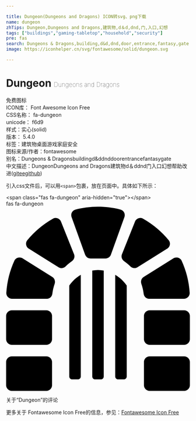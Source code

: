 ```yaml
---

title: Dungeon(Dungeons and Dragons) ICON转svg、png下载
name: dungeon
zhTips: Dungeon,Dungeons and Dragons,建筑物,d＆d,dnd,门,入口,幻想
tags: ["buildings","gaming-tabletop","household","security"]
pre: fas
search: Dungeons & Dragons,building,d&d,dnd,door,entrance,fantasy,gate
image: https://iconhelper.cn/svg/fontawesome/solid/dungeon.svg

---
```


# Dungeon  <small style="font-size: 60%;font-weight: 100">Dungeons and Dragons</small>


<div class="detail-page">
<p>
<span><span class="badge-success badge">免费图标</span> </span>
<br/>
<span>
ICON库：
<span class="badge-secondary badge">Font Awesome Icon Free</span> 
</span>
<br/>
<span>
CSS名称：
<span class="badge-secondary badge">fa-dungeon</span> 
</span>
<br/>
<span>
unicode：
<span class="badge-secondary badge">f6d9</span> 
<copy-btn content='f6d9' btn-title=""></copy-btn>
<copy-btn :content='String.fromCodePoint(parseInt("f6d9", 16))' btn-title="复制U"></copy-btn>
</span><br/><span>样式：<span class="badge-light badge">实心(solid)</span></span>
<br/>
<span>
版本：
<span class="badge-secondary badge">5.4.0</span> 
</span><br/><span>标签：<span class="badge-light badge"><router-link to="/tags/buildings.html">建筑物</router-link></span><span class="badge-light badge"><router-link to="/tags/gaming-tabletop.html">桌面游戏</router-link></span><span class="badge-light badge"><router-link to="/tags/household.html">家庭</router-link></span><span class="badge-light badge"><router-link to="/tags/security.html">安全</router-link></span></span>
<br/>
<span>图标来源/作者：<span class="badge-light badge">fontawesome</span></span> 
<br/>
<span>别名：<span class="badge-light badge">Dungeons & Dragons</span><span class="badge-light badge">building</span><span class="badge-light badge">d&d</span><span class="badge-light badge">dnd</span><span class="badge-light badge">door</span><span class="badge-light badge">entrance</span><span class="badge-light badge">fantasy</span><span class="badge-light badge">gate</span></span><br/><span class="zh-detail">中文描述：<span class="badge-primary badge">Dungeon</span><span class="badge-primary badge">Dungeons and Dragons</span><span class="badge-primary badge">建筑物</span><span class="badge-primary badge">d＆d</span><span class="badge-primary badge">dnd</span><span class="badge-primary badge">门</span><span class="badge-primary badge">入口</span><span class="badge-primary badge">幻想</span><span class="help-link"><span>帮助改进</span>(<a href="https://gitee.com/liuwave/icon-helper/edit/master/json/fontawesome/solid/dungeon.json" target="_blank" rel="noopener noreferrer">gitee</a><a href="https://github.com/liuwave/icon-helper/edit/master/json/fontawesome/solid/dungeon.json" target="_blank" rel="noopener noreferrer">github</a></span>)</span><br/>
</p>
</div>
<div class="alert alert-dark">
  <i class="fas fa-dungeon fa-xs"></i>
  <i class="fas fa-dungeon fa-sm"></i>
  <i class="fas fa-dungeon fa-lg"></i>
  <i class="fas fa-dungeon fa-2x"></i>
  <i class="fas fa-dungeon fa-3x"></i>
  <i class="fas fa-dungeon fa-5x"></i>
  <i class="fas fa-dungeon fa-7x"></i>
</div>
<div>
  <p>引入css文件后，可以用<code>&lt;span&gt;</code>包裹，放在页面中。具体如下所示：    
  </p>
  <div class="alert alert-primary" style="font-size: 14px">
    &lt;span class="fas fa-dungeon" aria-hidden="true"&gt;&lt;/span&gt;
    <copy-btn content='<span class="fas fa-dungeon" aria-hidden="true"></span>'></copy-btn>
  </div>
  <div class="alert alert-secondary">
    <i class="fas fa-dungeon"
    style="font-size: 24px"
    aria-hidden="true"></i> fas fa-dungeon
    <copy-btn content="fas fa-dungeon" btn-title="复制图标名称"></copy-btn>
  </div>
</div>
<div id="svg" class="svg-wrap">
<svg xmlns="http://www.w3.org/2000/svg" viewBox="0 0 512 512"><path d="M128.73 195.32l-82.81-51.76c-8.04-5.02-18.99-2.17-22.93 6.45A254.19 254.19 0 0 0 .54 239.28C-.05 248.37 7.59 256 16.69 256h97.13c7.96 0 14.08-6.25 15.01-14.16 1.09-9.33 3.24-18.33 6.24-26.94 2.56-7.34.25-15.46-6.34-19.58zM319.03 8C298.86 2.82 277.77 0 256 0s-42.86 2.82-63.03 8c-9.17 2.35-13.91 12.6-10.39 21.39l37.47 104.03A16.003 16.003 0 0 0 235.1 144h41.8c6.75 0 12.77-4.23 15.05-10.58l37.47-104.03c3.52-8.79-1.22-19.03-10.39-21.39zM112 288H16c-8.84 0-16 7.16-16 16v64c0 8.84 7.16 16 16 16h96c8.84 0 16-7.16 16-16v-64c0-8.84-7.16-16-16-16zm0 128H16c-8.84 0-16 7.16-16 16v64c0 8.84 7.16 16 16 16h96c8.84 0 16-7.16 16-16v-64c0-8.84-7.16-16-16-16zm77.31-283.67l-36.32-90.8c-3.53-8.83-14.13-12.99-22.42-8.31a257.308 257.308 0 0 0-71.61 59.89c-6.06 7.32-3.85 18.48 4.22 23.52l82.93 51.83c6.51 4.07 14.66 2.62 20.11-2.79 5.18-5.15 10.79-9.85 16.79-14.05 6.28-4.41 9.15-12.17 6.3-19.29zM398.18 256h97.13c9.1 0 16.74-7.63 16.15-16.72a254.135 254.135 0 0 0-22.45-89.27c-3.94-8.62-14.89-11.47-22.93-6.45l-82.81 51.76c-6.59 4.12-8.9 12.24-6.34 19.58 3.01 8.61 5.15 17.62 6.24 26.94.93 7.91 7.05 14.16 15.01 14.16zm54.85-162.89a257.308 257.308 0 0 0-71.61-59.89c-8.28-4.68-18.88-.52-22.42 8.31l-36.32 90.8c-2.85 7.12.02 14.88 6.3 19.28 6 4.2 11.61 8.9 16.79 14.05 5.44 5.41 13.6 6.86 20.11 2.79l82.93-51.83c8.07-5.03 10.29-16.19 4.22-23.51zM496 288h-96c-8.84 0-16 7.16-16 16v64c0 8.84 7.16 16 16 16h96c8.84 0 16-7.16 16-16v-64c0-8.84-7.16-16-16-16zm0 128h-96c-8.84 0-16 7.16-16 16v64c0 8.84 7.16 16 16 16h96c8.84 0 16-7.16 16-16v-64c0-8.84-7.16-16-16-16zM240 177.62V472c0 4.42 3.58 8 8 8h16c4.42 0 8-3.58 8-8V177.62c-5.23-.89-10.52-1.62-16-1.62s-10.77.73-16 1.62zm-64 41.51V472c0 4.42 3.58 8 8 8h16c4.42 0 8-3.58 8-8V189.36c-12.78 7.45-23.84 17.47-32 29.77zm128-29.77V472c0 4.42 3.58 8 8 8h16c4.42 0 8-3.58 8-8V219.13c-8.16-12.3-19.22-22.32-32-29.77z"/></svg>
</div>
<detail full-name='fa-dungeon'></detail>

<Vssue title="关于“Dungeon”的评论" >关于“Dungeon”的评论</Vssue>
    
<div><p>更多关于  Fontawesome Icon Free的信息，参见：<a target="_blank" href="https://iconhelper.cn/fontawesome.html">Fontawesome Icon Free</a>
</p></div>
